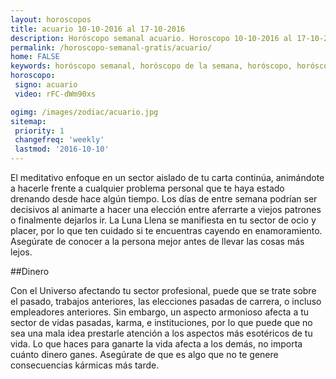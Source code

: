 ```yaml
---
layout: horoscopos
title: acuario 10-10-2016 al 17-10-2016 
description: Horóscopo semanal acuario. Horoscopo 10-10-2016 al 17-10-2016. Horoscopos univision gratis
permalink: /horoscopo-semanal-gratis/acuario/
home: FALSE
keywords: horóscopo semanal, horóscopo de la semana, horóscopo, horóscopo gratis,horóscopos, horóscopo esperanza gracia, horoscopos acuario la semana, horóscopos gratis, Tarot, Astrologia, Zodíaco, acuario, horoscopo gratis
horoscopo:
 signo: acuario
 video: rFC-dWm90xs

ogimg: /images/zodiac/acuario.jpg
sitemap:
 priority: 1
 changefreq: 'weekly'
 lastmod: '2016-10-10'
---
```



El meditativo enfoque en un sector aislado de tu carta continúa, animándote a hacerle frente a cualquier problema personal que te haya estado drenando desde hace algún tiempo. Los días de entre semana podrían ser decisivos al animarte a hacer una elección entre aferrarte a viejos patrones o finalmente dejarlos ir. La Luna Llena se manifiesta en tu sector de ocio y placer, por lo que ten cuidado si te encuentras cayendo en enamoramiento. Asegúrate de conocer a la persona mejor antes de llevar las cosas más lejos.

##Dinero

Con el Universo afectando tu sector profesional, puede que se trate sobre el pasado, trabajos anteriores, las elecciones pasadas de carrera, o incluso empleadores anteriores. Sin embargo, un aspecto armonioso afecta a tu sector de vidas pasadas, karma, e instituciones, por lo que puede que no sea una mala idea prestarle atención a los aspectos más esotéricos de tu vida. Lo que haces para ganarte la vida afecta a los demás, no importa cuánto dinero ganes. Asegúrate de que es algo que no te genere consecuencias kármicas más tarde.